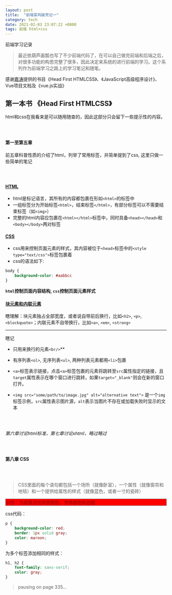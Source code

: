 ```yaml
---
layout: post
title:  "前端菜鸡破壳记一"
category: tech
date: 2021-02-03 23:07:22 +0800
tags: 前端 html+css
---
```

前端学习记录

> 最近依葫芦画瓢也写了不少前端代码了，在可以自己做完前端和后端之后，对很多功能的构思完整了很多，因此决定来系统的进行前端的学习。这个系列作为前端学习之路上的学习笔记和随笔。

感谢[嘉涛](https://github.com/bojueWjt)提供的书目《Head First HTMLCSS》、《JavaScript高级程序设计》、Vue项目文档及《vue.js实战》

## 第一本书 《Head First HTMLCSS》
html和css在我看来是可以随用随查的，因此这部分只会留下一些提示性的内容。


<div style="margin: 60px 0">
	<h4> 第一至第五章 </h4>
	<p>前五章科普性质的介绍了html，列举了常用标签，并简单提到了css, 这里只做一些简单的笔记</p>
</div>

<h4 style="text-decoration: underline;">HTML</h4>

- html是标记语言，其所有的内容都包裹在形如`<html>`的标签中
- 一组标签分为开始标签`<html>`，结束标签`</html>`，有部分标签可以不需要结束标签（如`<img>`）
- 完整的html内容应包裹在`<html></html>`标签中，同时具备`<head></head>`和`<body></body>`两对标签

<h4 style="text-decoration: underline;">CSS</h4>  

- css用来控制页面元素的样式，其内容被位于`<head>`标签中的`<style type="text/css">`标签包裹着
- css的语法如下:
```css
body {
	background-color: #aabbcc
}
```

**`html`控制页面内容结构, `css`控制页面元素样式**

<h4 style="text-decoration: underline;">块元素和内联元素</h4>  

瞎理解：块元素独占全部宽度，或者说自带前后换行，比如`<h2>`, `<p>`, `<blockquote>`；内联元素不自带换行，比如`<a>`, `<em>`, `<strong>`

---

瞎记

- 只用来换行的元素`<br/>`**

- 有序列表`<ol>`, 无序列表`<ul>`, 两种列表元素都用`<li>`包裹

- `<a>`标签表示链接，点击`<a>`标签包裹的元素将跳转至`src`属性指定的链接，且`target`属性表示在哪个窗口进行跳转，如果`target="_blank"`则会在新的窗口打开。  

- `<img src="some/path/to/image.jpg" alt="alternative text">` 是一个`img`标签示例，`src`属性表示图片源，`alt`表示当图片不存在或加载失败时显示的文本


<div style="margin: 60px 0; font-style: oblique;">
	第六章讨论html标准，第七章讨论xhtml，略过略过
</div>


<div style="margin: 60px 0">
	<h4> 第八章 CSS </h4>
</div>

> CSS里面的每个语句都包括一个场所（就像卧室），一个属性（就像窗帘和地毯）和一个提供给属性的样式（就像蓝色，或者一寸的瓷砖）

<p style="background-color: red; border: 1px solid gray; color: maroon">
	示例：为段落添加背景颜色、字体颜色和边框
</p>

css代码：
```css
p {
	background-color: red; 
	border: 1px solid gray; 
	color: maroon;
}
```

为多个标签添加相同的样式：
```css
h1, h2 {
	font-family: sans-serif;
	color: gray;
}
```

> pausing on page 335...

